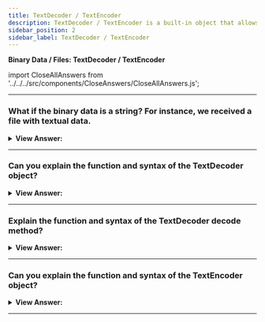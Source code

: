 ```yaml
---
title: TextDecoder / TextEncoder
description: TextDecoder / TextEncoder is a built-in object that allows you to convert between UTF-8 and UTF-16. It is used in the browser to convert the text of a web page to UTF-16.
sidebar_position: 2
sidebar_label: TextDecoder / TextEncoder
---
```


**Binary Data / Files: TextDecoder / TextEncoder**

import CloseAllAnswers from '../../../src/components/CloseAnswers/CloseAllAnswers.js';

<CloseAllAnswers />

---

### What if the binary data is a string? For instance, we received a file with textual data.

<details>
  <summary><strong>View Answer:</strong></summary>
  <div>
  <div><strong>Interview Response:</strong> If the binary data is a string, the built-in TextDecoder object allows to read the value into an actual JavaScript string, given the buffer and the encoding. We first need to create it by calling new TextDecoder([label], [options]).
    </div><br />
    <strong>Creation Syntax: </strong> let decoder = new TextDecoder([label], [options])<br /><br />
  </div>
</details>

---

### Can you explain the function and syntax of the TextDecoder object?

<details>
  <summary><strong>View Answer:</strong></summary>
  <div>
  <div><strong>Interview Response:</strong> The built-in TextDecoder object allows to read the value into an actual JavaScript string, given the buffer and the encoding. It has two arguments, including the label and the optional options.<br /><br />The label is the encoding, utf-8 by default, but big5, windows-1251, and many others are also supported.<br /><br />The options object includes two options fatal and ignoreBom. Fatal is a Boolean object. If true, throw an exception for invalid (non-decodable) characters; otherwise (default), replace them with character \uFFFD. If true, the ignoreBOM Boolean gets set; if true, ignore BOM (an optional byte-order Unicode mark), which is rarely required.
</div><br />
  <div><strong className="codeExample">Creation Syntax:</strong> let decoder = new TextDecoder([label], [options])<br />

  </div><br />
  <div><strong className="codeExample">Code Example:</strong><br /><br />

  <div></div>

```js
let utf8decoder = new TextDecoder(); // default 'utf-8' or 'utf8'

// Creating our views to be decoded
let u8arr = new Uint8Array([240, 160, 174, 183]);
let i8arr = new Int8Array([-16, -96, -82, -73]);
let u16arr = new Uint16Array([41200, 47022]);
let i16arr = new Int16Array([-24336, -18514]);
let i32arr = new Int32Array([-1213292304]);
```

  </div>
  </div>
</details>

---

### Explain the function and syntax of the TextDecoder decode method?

<details>
  <summary><strong>View Answer:</strong></summary>
  <div>
  <div><strong>Interview Response:</strong> The `TextDecoder.prototype.decode()` method returns a DOMString containing the text, given in parameters, decoded with the specific method for that TextDecoder object. The decode method has two arguments, including the input and options. The input is the buffer or bufferSource to decode. The options or optional object holds a stream that is valid for decoding streams when the decoder is called repeatedly with incoming chunks of data. In that case, a multi-byte character may occasionally split between chunks. This option tells TextDecoder to memorize “unfinished” characters and decode them when the next chunk comes.
    </div><br />
  <div><strong className="codeExample">Creation Syntax:</strong> let str = decoder.decode([input], [options]);<br />

  </div><br />
  <div><strong className="codeExample">Code Example:</strong><br /><br />

  <div></div>

```js
let uint8Array = new Uint8Array([72, 101, 108, 108, 111]);

alert(new TextDecoder().decode(uint8Array)); // alerts Hello

// We can decode a part of the buffer by creating a subarray view for it:

let uint8Array2 = new Uint8Array([0, 72, 101, 108, 108, 111, 0]);

// the string is in the middle
// create a new view over it, without copying anything
let binaryString = uint8Array2.subarray(1, -1);

alert(new TextDecoder().decode(binaryString)); // alerts Hello
```

  </div>
  </div>
</details>

---

### Can you explain the function and syntax of the TextEncoder object?

<details>
  <summary><strong>View Answer:</strong></summary>
  <div>
  <div><strong>Interview Response:</strong> TextEncoder takes a stream of code points (a string) as input and emits a stream of UTF-8 bytes. It does the reverse of the TextDecoder and converts a string into bytes. The only encoding it supports is “utf-8”. The TextEncoder has two methods including encode(str) and encodeInto(str, destination) methods. The encode(str) method returns a Uint8Array from a string. The encodeInto(str, destination) encodes a string into a destination that must be Uint8Array.
    </div><br />
  <div><strong className="codeExample">Creation Syntax:</strong> let encoder = new TextEncoder();<br />

  </div><br />
  <div><strong className="codeExample">Code Example:</strong><br /><br />

  <div></div>

```js
let encoder = new TextEncoder();

let uint8Array = encoder.encode('Hello');
alert(uint8Array); // 72,101,108,108,111
```

  </div>
  </div>
</details>

---
